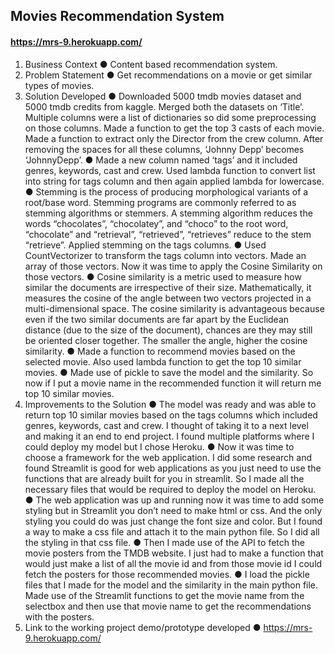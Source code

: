 ## Movies Recommendation System
#### https://mrs-9.herokuapp.com/
1. Business Context
● Content based recommendation system.
2. Problem Statement
● Get recommendations on a movie or get similar types of movies.
3. Solution Developed
● Downloaded 5000 tmdb movies dataset and 5000 tmdb credits from kaggle. Merged
both the datasets on ‘Title’. Multiple columns were a list of dictionaries so did some
preprocessing on those columns. Made a function to get the top 3 casts of each movie.
Made a function to extract only the Director from the crew column. After removing the
spaces for all these columns, ‘Johnny Depp’ becomes ‘JohnnyDepp’.
● Made a new column named ‘tags’ and it included genres, keywords, cast and crew. Used
lambda function to convert list into string for tags column and then again applied lambda
for lowercase.
● Stemming is the process of producing morphological variants of a root/base word.
Stemming programs are commonly referred to as stemming algorithms or stemmers. A
stemming algorithm reduces the words “chocolates”, “chocolatey”, and “choco” to the
root word, “chocolate” and “retrieval”, “retrieved”, “retrieves” reduce to the stem
“retrieve”. Applied stemming on the tags columns.
● Used CountVectorizer to transform the tags column into vectors. Made an array of those
vectors. Now it was time to apply the Cosine Similarity on those vectors.
● Cosine similarity is a metric used to
measure how similar the documents are
irrespective of their size. Mathematically, it
measures the cosine of the angle between
two vectors projected in a
multi-dimensional space. The cosine
similarity is advantageous because even if
the two similar documents are far apart by
the Euclidean distance (due to the size of
the document), chances are they may still
be oriented closer together. The smaller
the angle, higher the cosine similarity.
● Made a function to recommend movies based on the selected movie. Also used lambda
function to get the top 10 similar movies.
● Made use of pickle to save the model and the similarity. So now if I put a movie name in
the recommended function it will return me top 10 similar movies.
4. Improvements to the Solution
● The model was ready and was able to return top 10 similar movies based on the tags
columns which included genres, keywords, cast and crew. I thought of taking it to a next
level and making it an end to end project. I found multiple platforms where I could deploy
my model but I chose Heroku.
● Now it was time to choose a framework for the web application. I did some research and
found Streamlit is good for web applications as you just need to use the functions that
are already built for you in streamlit. So I made all the necessary files that would be
required to deploy the model on Heroku.
● The web application was up and running now it was time to add some styling but in
Streamlit you don’t need to make html or css. And the only styling you could do was just
change the font size and color. But I found a way to make a css file and attach it to the
main python file. So I did all the styling in that css file.
● Then I made use of the API to fetch the movie posters from the TMDB website. I just had
to make a function that would just make a list of all the movie id and from those movie id
I could fetch the posters for those recommended movies.
● I load the pickle files that I made for the model and the similarity in the main python file.
Made use of the Streamlit functions to get the movie name from the selectbox and then
use that movie name to get the recommendations with the posters.
5. Link to the working project demo/prototype developed
● https://mrs-9.herokuapp.com/

